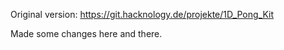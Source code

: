 Original version: https://git.hacknology.de/projekte/1D_Pong_Kit

Made some changes here and there.
